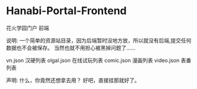 # Hanabi-Portal-Frontend
花火学园门户 前端

说明:
一个简单的资源站目录，因为后端暂时没地方放，所以就没有后端,提交任何数据也不会被保存。
当然也就不用担心被黑掉问题了……

vn.json 汉硬列表
olgal.json 在线试玩列表
comic.json 漫画列表
video.json 表番列表

声明:
什么，你竟然还想拿去用？
好吧，直接挂那就好了。
